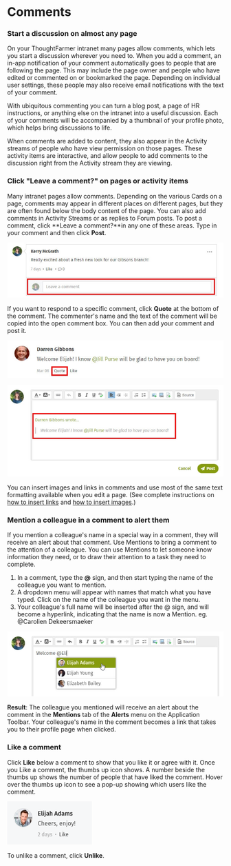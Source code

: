 # Comments

### Start a discussion on almost any page

On your ThoughtFarmer intranet many pages allow comments, which lets you start a discussion wherever you need to. When you add a comment, an in-app notification of your comment automatically goes to people that are following the page. This may include the page owner and people who have edited or commented on or bookmarked the page. Depending on individual user settings, these people may also receive email notifications with the text of your comment.  
  
With ubiquitous commenting you can turn a blog post, a page of HR instructions, or anything else on the intranet into a useful discussion. Each of your comments will be accompanied by a thumbnail of your profile photo, which helps bring discussions to life.  
  
When comments are added to content, they also appear in the Activity streams of people who have view permission on those pages. These activity items are interactive, and allow people to add comments to the discussion right from the Activity stream they are viewing.

### Click "Leave a comment?" on pages or activity items

Many intranet pages allow comments. Depending on the various Cards on a page, comments may appear in different places on different pages, but they are often found below the body content of the page. You can also add comments in Activity Streams or as replies to Forum posts. To post a comment, click **Leave a comment?**in any one of these areas. Type in your comment and then click **Post**.

![](../../../.gitbook/assets/1%20%2897%29.jpg)

If you want to respond to a specific comment, click **Quote** at the bottom of the comment. The commenter's name and the text of the comment will be copied into the open comment box. You can then add your comment and post it.  


![](../../../.gitbook/assets/2%20%2839%29.jpg)

![](../../../.gitbook/assets/3%20%2838%29.jpg)



You can insert images and links in comments and use most of the same text formatting available when you edit a page. \(See complete instructions on [how to insert links](../../edit-page-contents/insert-links/) and [how to insert images](../../edit-page-contents/insert-images.md).\)

### Mention a colleague in a comment to alert them

If you mention a colleague's name in a special way in a comment, they will receive an alert about that comment. Use Mentions to bring a comment to the attention of a colleague. You can use Mentions to let someone know information they need, or to draw their attention to a task they need to complete.

1. In a comment, type the **@** sign, and then start typing the name of the colleague you want to mention.
2. A dropdown menu will appear with names that match what you have typed. Click on the name of the colleague you want in the menu.
3. Your colleague's full name will be inserted after the @ sign, and will become a hyperlink, indicating that the name is now a Mention. eg. @Carolien Dekeersmaeker

![](../../../.gitbook/assets/4%20%2831%29.jpg)

**Result**: The colleague you mentioned will receive an alert about the comment in the **Mentions** tab of the **Alerts** menu on the Application Toolbar. Your colleague's name in the comment becomes a link that takes you to their profile page when clicked.

### Like a comment

Click **Like** below a comment to show that you like it or agree with it. Once you Like a comment, the thumbs up icon shows. A number beside the thumbs up shows the number of people that have liked the comment. Hover over the thumbs up icon to see a pop-up showing which users like the comment.  


![](../../../.gitbook/assets/5%20%282%29.png)

To unlike a comment, click **Unlike**.

